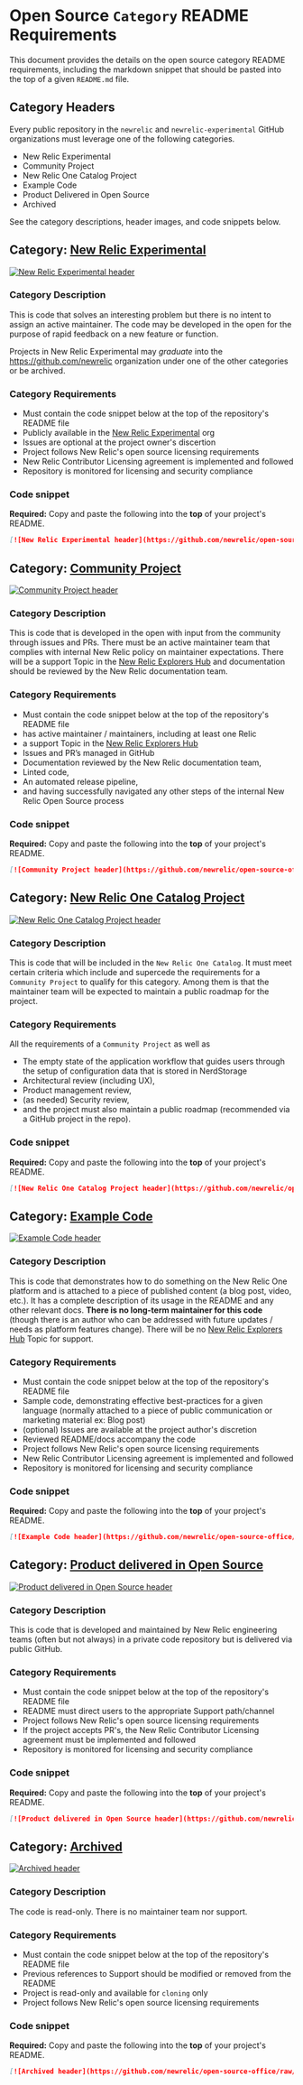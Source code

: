 # Open Source `Category` README Requirements

This document provides the details on the open source category README requirements, including the markdown snippet that should be pasted into the top of a given `README.md` file.

## Category Headers

Every public repository in the `newrelic` and `newrelic-experimental` GitHub organizations must leverage one of the following categories.

- New Relic Experimental
- Community Project
- New Relic One Catalog Project
- Example Code
- Product Delivered in Open Source
- Archived

See the category descriptions, header images, and code snippets below.

## Category: [New Relic Experimental](#new-relic-experimental)

[![New Relic Experimental header](https://github.com/newrelic/open-source-office/raw/master/examples/categories/images/Experimental.png)](https://github.com/newrelic/open-source-office/blob/master/examples/categories/index.md#new-relic-experimental)

### Category Description

This is code that solves an interesting problem but there is no intent to assign an active maintainer.  The code may be developed in the open for the purpose of rapid feedback on a new feature or function.

Projects in New Relic Experimental may *graduate* into the https://github.com/newrelic organization under one of the other categories or be archived.

### Category Requirements

- Must contain the code snippet below at the top of the repository's README file
- Publicly available in the [New Relic Experimental](https://github.com/newrelic-experimental) org
- Issues are optional at the project owner's discertion
- Project follows New Relic's open source licensing requirements
- New Relic Contributor Licensing agreement is implemented and followed
- Repository is monitored for licensing and security compliance


### Code snippet

**Required:** Copy and paste the following into the **top** of your project's README.

```markdown
[![New Relic Experimental header](https://github.com/newrelic/open-source-office/raw/master/examples/categories/images/Experimental.png)](https://github.com/newrelic/open-source-office/blob/master/examples/categories/index.md#new-relic-experimental)
```

## Category: [Community Project](#community-project)

[![Community Project header](https://github.com/newrelic/open-source-office/raw/master/examples/categories/images/Community_Project.png)](https://github.com/newrelic/open-source-office/blob/master/examples/categories/index.md#community-project)

### Category Description

This is code that is developed in the open with input from the community through issues and PRs. There must be an active maintainer team that complies with internal New Relic policy on maintainer expectations. There will be a support Topic in the [New Relic Explorers Hub](https://discuss.newrelic.com) and documentation should be reviewed by the New Relic documentation team.

### Category Requirements

- Must contain the code snippet below at the top of the repository's README file
- has active maintainer / maintainers, including at least one Relic
- a support Topic in the [New Relic Explorers Hub](https://discuss.newrelic.com)
- Issues and PR’s managed in GitHub
- Documentation reviewed by the New Relic documentation team,
- Linted code,
- An automated release pipeline,
- and having successfully navigated any other steps of the internal New Relic Open Source process


### Code snippet

**Required:** Copy and paste the following into the **top** of your project's README.

```markdown
[![Community Project header](https://github.com/newrelic/open-source-office/raw/master/examples/categories/images/Community_Project.png)](https://github.com/newrelic/open-source-office/blob/master/examples/categories/index.md#community-project)
```

## Category: [New Relic One Catalog Project](#nr1-catalog)

[![New Relic One Catalog Project header](https://github.com/newrelic/open-source-office/raw/master/examples/categories/images/New_Relic_One_Catalog_Project.png)](https://github.com/newrelic/open-source-office/blob/master/examples/categories/index.md#nr1-catalog)

### Category Description

This is code that will be included in the `New Relic One Catalog`.  It must meet certain criteria which include and supercede the requirements for a `Community Project` to qualify for this category. Among them is that the maintainer team will be expected to maintain a public roadmap for the project.

### Category Requirements

All the requirements of a `Community Project` as well as
- The empty state of the application workflow that guides users through the setup of configuration data that is stored in NerdStorage
- Architectural review (including UX),
- Product management review,
- (as needed) Security review,
- and the project must also maintain a public roadmap (recommended via a GitHub project in the repo).

### Code snippet

**Required:** Copy and paste the following into the **top** of your project's README.

```markdown
[![New Relic One Catalog Project header](https://github.com/newrelic/open-source-office/raw/master/examples/categories/images/New_Relic_One_Catalog_Project.png)](https://github.com/newrelic/open-source-office/blob/master/examples/categories/index.md#nr1-catalog)
```

## Category: [Example Code](#example-code)

[![Example Code header](https://github.com/newrelic/open-source-office/raw/master/examples/categories/images/Example_Code.png)](https://github.com/newrelic/open-source-office/blob/master/examples/categories/index.md#example-code)

### Category Description

This is code that demonstrates how to do something on the New Relic One platform and is attached to a piece of published content (a blog post, video, etc.). It has a complete description of its usage in the README and any other relevant docs. **There is no long-term maintainer for this code** (though there is an author who can be addressed with future updates / needs as platform features change). There will be no [New Relic Explorers Hub](https://discuss.newrelic.com) Topic for support.

### Category Requirements

- Must contain the code snippet below at the top of the repository's README file
- Sample code, demonstrating effective best-practices for a given language (normally attached to a piece of public communication or marketing material ex: Blog post)
- (optional) Issues are available at the project author's discretion
- Reviewed README/docs accompany the code
- Project follows New Relic's open source licensing requirements
- New Relic Contributor Licensing agreement is implemented and followed
- Repository is monitored for licensing and security compliance


### Code snippet

**Required:** Copy and paste the following into the **top** of your project's README.

```markdown
[![Example Code header](https://github.com/newrelic/open-source-office/raw/master/examples/categories/images/Example_Code.png)](https://github.com/newrelic/open-source-office/blob/master/examples/categories/index.md#example-code)
```

## Category: [Product delivered in Open Source](#product-oss)

[![Product delivered in Open Source header](https://github.com/newrelic/open-source-office/raw/master/examples/categories/images/Product_Delivered_in_Open_Source.png)](https://github.com/newrelic/open-source-office/blob/master/examples/categories/index.md#product-oss)

### Category Description

This is code that is developed and maintained by New Relic engineering teams (often but not always) in a private code repository but is delivered via public GitHub.

### Category Requirements

- Must contain the code snippet below at the top of the repository's README file
- README must direct users to the appropriate Support path/channel
- Project follows New Relic's open source licensing requirements
- If the project accepts PR's, the New Relic Contributor Licensing agreement must be implemented and followed
- Repository is monitored for licensing and security compliance


### Code snippet

**Required:** Copy and paste the following into the **top** of your project's README.

```markdown
[![Product delivered in Open Source header](https://github.com/newrelic/open-source-office/raw/master/examples/categories/images/Product_Delivered_in_Open_Source.png)](https://github.com/newrelic/open-source-office/blob/master/examples/categories/index.md#product-oss)
```

## Category: [Archived](#archived)

[![Archived header](https://github.com/newrelic/open-source-office/raw/master/examples/categories/images/Archived.png)](https://github.com/newrelic/open-source-office/blob/master/examples/categories/index.md#archived)

### Category Description

The code is read-only. There is no maintainer team nor support.

### Category Requirements

- Must contain the code snippet below at the top of the repository's README file
- Previous references to Support should be modified or removed from the README
- Project is read-only and available for `cloning` only
- Project follows New Relic's open source licensing requirements

### Code snippet

**Required:** Copy and paste the following into the **top** of your project's README.

```markdown
[![Archived header](https://github.com/newrelic/open-source-office/raw/master/examples/categories/images/Archived.png)](https://github.com/newrelic/open-source-office/blob/master/examples/categories/index.md#archived)
```
